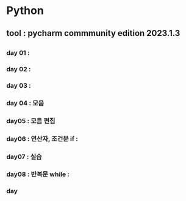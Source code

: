 # Python
## tool : pycharm commmunity edition 2023.1.3
##
### day 01 :
### day 02 :
### day 03 :
### day 04 : 모음
### day05 : 모음 편집
### day06 : 연산자, 조건문 if :
### day07 : 실습
### day08 : 반복문 while : 
### day
